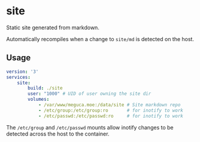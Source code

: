 # site
Static site generated from markdown.

Automatically recompiles when a change to `site/md` is detected on the host.

## Usage
```yaml
version: '3'
services:
    site:
        build: ./site
        user: "1000" # UID of user owning the site dir
        volumes:
            - /var/www/meguca.moe:/data/site # Site markdown repo
            - /etc/group:/etc/group:ro       # for inotify to work
            - /etc/passwd:/etc/passwd:ro     # for inotify to work
```

The `/etc/group` and `/etc/passwd` mounts allow inotify changes to be detected across the host to the container.
